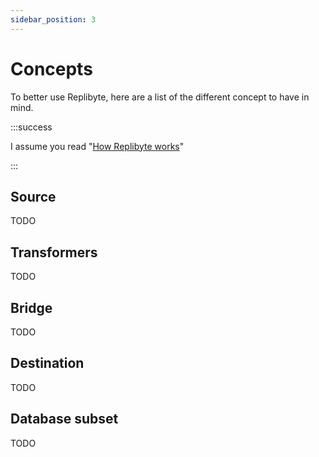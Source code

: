 ```yaml
---
sidebar_position: 3
---
```


# Concepts

To better use Replibyte, here are a list of the different concept to have in mind.

:::success

I assume you read "[How Replibyte works](/docs/how-replibyte-works)"

:::

## Source

TODO

## Transformers

TODO

## Bridge

TODO

## Destination

TODO

## Database subset

TODO

